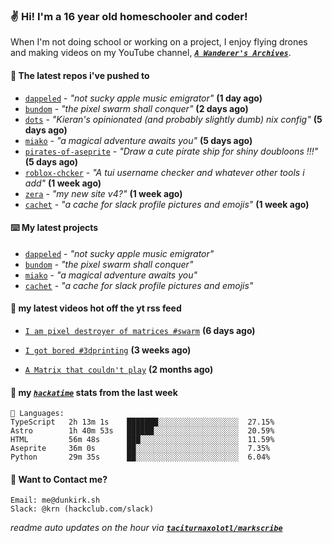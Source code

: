 ### ✌️ Hi! I'm a 16 year old homeschooler and coder!

When I'm not doing school or working on a project, I enjoy flying drones and making videos on my YouTube channel, [**_`A Wanderer's Archives`_**](https://youtube.com/@wanderer.archives).

#### 👷 The latest repos i've pushed to

- [`dappeled`](https://github.com/taciturnaxolotl/dappeled) - _"not sucky apple music emigrator"_ **(1 day ago)**
- [`bundom`](https://github.com/taciturnaxolotl/bundom) - _"the pixel swarm shall conquer"_ **(2 days ago)**
- [`dots`](https://github.com/taciturnaxolotl/dots) - _"Kieran's opinionated (and probably slightly dumb) nix config"_ **(5 days ago)**
- [`miako`](https://github.com/taciturnaxolotl/miako) - _"a magical adventure awaits you"_ **(5 days ago)**
- [`pirates-of-aseprite`](https://github.com/Spectralo/pirates-of-aseprite) - _"Draw a cute pirate ship for shiny doubloons !!!"_ **(5 days ago)**
- [`roblox-chcker`](https://github.com/taciturnaxolotl/roblox-chcker) - _"A tui username checker and whatever other tools i add"_ **(1 week ago)**
- [`zera`](https://github.com/taciturnaxolotl/zera) - _"my new site v4?"_ **(1 week ago)**
- [`cachet`](https://github.com/taciturnaxolotl/cachet) - _"a cache for slack profile pictures and emojis"_ **(1 week ago)**

#### ⌨️ My latest projects

- [`dappeled`](https://github.com/taciturnaxolotl/dappeled) - _"not sucky apple music emigrator"_
- [`bundom`](https://github.com/taciturnaxolotl/bundom) - _"the pixel swarm shall conquer"_
- [`miako`](https://github.com/taciturnaxolotl/miako) - _"a magical adventure awaits you"_
- [`cachet`](https://github.com/taciturnaxolotl/cachet) - _"a cache for slack profile pictures and emojis"_

#### 🍿 my latest videos hot off the yt rss feed

- [`I am pixel destroyer of matrices #swarm`](https://www.youtube.com/watch?v=bh3vvy5NyKg) **(6 days ago)**

- [`I got bored #3dprinting`](https://www.youtube.com/watch?v=59f5n1NeItE) **(3 weeks ago)**

- [`A Matrix that couldn't play`](https://www.youtube.com/watch?v=NodwjZF7uZw) **(2 months ago)**



#### 📡 my [_`hackatime`_](https://waka.hackclub.com) stats from the last week

```text
💾 Languages:
TypeScript   2h 13m 1s    ███████░░░░░░░░░░░░░░░░░░  27.15%
Astro        1h 40m 53s   ██████░░░░░░░░░░░░░░░░░░░  20.59%
HTML         56m 48s      ███░░░░░░░░░░░░░░░░░░░░░░  11.59%
Aseprite     36m 0s       ██░░░░░░░░░░░░░░░░░░░░░░░  7.35%
Python       29m 35s      ██░░░░░░░░░░░░░░░░░░░░░░░  6.04%
```

#### 📮 Want to Contact me?

```text
Email: me@dunkirk.sh
Slack: @krn (hackclub.com/slack)
```

_readme auto updates on the hour via [**`taciturnaxolotl/markscribe`**](https://github.com/taciturnaxolotl/markscribe)_
